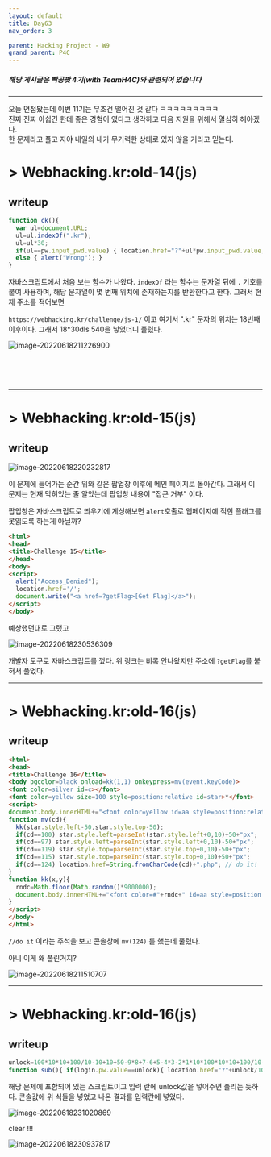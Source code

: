 ```yaml
---
layout: default
title: Day63
nav_order: 3

parent: Hacking Project - W9
grand_parent: P4C
---
```


##### 해당 게시글은 빡공팟 4기(with TeamH4C)와 관련되어 있습니다

-----

오늘 면접봤는데 이번 11기는 무조건 떨어진 것 같다 ㅋㅋㅋㅋㅋㅋㅋㅋㅋ   
진짜 진짜 아쉽긴 한데 좋은 경험이 였다고 생각하고 다음 지원을 위해서 열심히 해야겠다.  
한 문제라고 풀고 자야 내일의 내가 무기력한 상태로 있지 않을 거라고 믿는다.

# > Webhacking.kr:old-14(js)

## writeup

```javascript
function ck(){
  var ul=document.URL;
  ul=ul.indexOf(".kr");
  ul=ul*30;
  if(ul==pw.input_pwd.value) { location.href="?"+ul*pw.input_pwd.value; }
  else { alert("Wrong"); }
}
```

자바스크립트에서 처음 보는 함수가 나왔다. `indexOf` 라는 함수는 문자열 뒤에 `.` 기호를 붙여 사용하며, 해당 문자열이 몇 번째 위치에 존재하는지를 반환한다고 한다. 그래서 현재 주소를 적어보면

`https://webhacking.kr/challenge/js-1/` 이고 여기서 ".kr" 문자의 위치는 18번째 이후이다.  그래서 18\*30dls 540을 넣었더니 풀렸다.

![image-20220618211226900](../img/image-20220618211226900.png)

<br><br><br>

-----

# > Webhacking.kr:old-15(js)

## writeup

![image-20220618220232817](../img/image-20220618220232817.png)

이 문제에 들어가는 순간 위와 같은 팝업창 이후에 메인 페이지로 돌아간다. 그래서 이 문제는 현재 막혀있는 줄 알았는데 팝업창 내용이 "접근 거부" 이다. 

팝업창은 자바스크립트로 띄우기에 게싱해보면 `alert`호출로 웹페이지에 적힌 플래그를 못읽도록 하는게 아닐까?

```html
<html>
<head>
<title>Challenge 15</title>
</head>
<body>
<script>
  alert("Access_Denied");
  location.href='/';
  document.write("<a href=?getFlag>[Get Flag]</a>");
</script>
</body>
```
예상했던대로 그랬고

![image-20220618230536309](../img/image-20220618230536309.png)

개발자 도구로 자바스크립트를 껐다. 위 링크는 비록 안나왔지만 주소에 `?getFlag`를 붙혀서 풀었다.


-----

# > Webhacking.kr:old-16(js)

## writeup

```html
<html>
<head>
<title>Challenge 16</title>
<body bgcolor=black onload=kk(1,1) onkeypress=mv(event.keyCode)>
<font color=silver id=c></font>
<font color=yellow size=100 style=position:relative id=star>*</font>
<script> 
document.body.innerHTML+="<font color=yellow id=aa style=position:relative;left:0;top:0>*</font>";
function mv(cd){
  kk(star.style.left-50,star.style.top-50);
  if(cd==100) star.style.left=parseInt(star.style.left+0,10)+50+"px";
  if(cd==97) star.style.left=parseInt(star.style.left+0,10)-50+"px";
  if(cd==119) star.style.top=parseInt(star.style.top+0,10)-50+"px";
  if(cd==115) star.style.top=parseInt(star.style.top+0,10)+50+"px";
  if(cd==124) location.href=String.fromCharCode(cd)+".php"; // do it!
}
function kk(x,y){
  rndc=Math.floor(Math.random()*9000000);
  document.body.innerHTML+="<font color=#"+rndc+" id=aa style=position:relative;left:"+x+";top:"+y+" onmouseover=this.innerHTML=''>*</font>";
}
</script>
</body>
</html>
```

`//do it` 이라는 주석을 보고 콘솔창에 `mv(124)` 를 했는데 풀렸다.

아니 이게 왜 풀린거지?

![image-20220618211510707](../img/image-20220618211510707.png)


-----

# > Webhacking.kr:old-16(js)

## writeup


```javascript
unlock=100*10*10+100/10-10+10+50-9*8+7-6+5-4*3-2*1*10*100*10*10+100/10-10+10+50-9*8+7-6+5-4*3-2*1*10*100*10*10+100/10-10+10+50-9*8+7-6+5-4*3-2*1*10*100*10*10+100/10-10+10+50-9*8+7-6+5-4*3-2*1*10/100*10*10+1/10-10+10+50-9*8+7-6+5-4*3-2*1*10*100*10*10+100/10-10+10+50-9*8+7-6+5-4*3-2*1*10+100*10*10+100/10-10+10+50-9*8+7-6+5-4*3-2*1*10-100*10*10+100/10-10+10+50-9*8+7-6+5-4*3-2*1*10/100*10*10+100/10-10+10+50-9*8+7-6+5-4*3-2*1*10/100*10*10+100/10-10+10+50-9*8+7-6+5-4*3-2*1*10/100*10*10+100/10-10+10+50-9*8+7-6+5-4*3-2*1*10/100*10*10+100/10-10+10+50-9*8+7-6+5-4*3-2*1*10/100*10*10+100/10-10+10+50-9*8+7-6+5-4*3-2*1*10/100*10*10+100/10-10+10+50-9*8+7-6+5-4*3-2*1*10/100*10*10+100/10-10+10+50-9*8+7-6+5-4*3-2*1*10/100*10*10+100/10-10+10+50-9*8+7-6+5-4*3-2*1*10/100*10*10+100/10-10+10+50-9*8+7-6+5-4*3-2*1*10*100*10*10+100/10-10+10+50-9*8+7-6+5-4*3-2*1*10*100*10*10+100/10-10+10+50-9*8+7-6+5-4*3-2*1*10*100*10*10+100/10-10+10+50-9*8+7-6+5-4*3-2*1*10*100*10*10+100/10-10+10+50-9*8+7-6+5-4*3-2*1*10*100*10*10+100/10-10+10+50-9*8+7-6+5-4*3-2*1*10*100*10*10+100/10-10+10+50-9*8+7-6+5-4*3-2*1*10*100*10*10+100/10-10+10+50-9*8+7-6+5-4*3-2*1*10+9999999;
function sub(){ if(login.pw.value==unlock){ location.href="?"+unlock/10; } else{ alert("Wrong"); } }
```

해당 문제에 포함되어 있는 스크립트이고 입력 란에 unlock값을 넣어주면 풀리는 듯하다. 콘솔값에 위 식들을 넣었고 나온 결과를 입력란에 넣었다.

![image-20220618231020869](../img/image-20220618231020869.png)

clear !!!

![image-20220618230937817](../img/image-20220618230937817.png)
